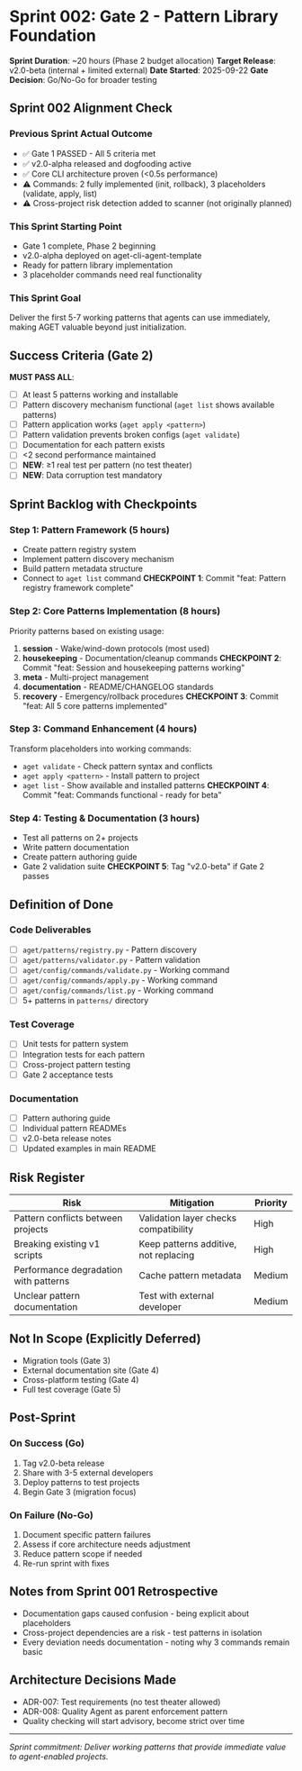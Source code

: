 # Sprint 002: Gate 2 - Pattern Library Foundation

**Sprint Duration**: ~20 hours (Phase 2 budget allocation)
**Target Release**: v2.0-beta (internal + limited external)
**Date Started**: 2025-09-22
**Gate Decision**: Go/No-Go for broader testing

## Sprint 002 Alignment Check

### Previous Sprint Actual Outcome
- ✅ Gate 1 PASSED - All 5 criteria met
- ✅ v2.0-alpha released and dogfooding active
- ✅ Core CLI architecture proven (<0.5s performance)
- ⚠️ Commands: 2 fully implemented (init, rollback), 3 placeholders (validate, apply, list)
- ⚠️ Cross-project risk detection added to scanner (not originally planned)

### This Sprint Starting Point
- Gate 1 complete, Phase 2 beginning
- v2.0-alpha deployed on aget-cli-agent-template
- Ready for pattern library implementation
- 3 placeholder commands need real functionality

### This Sprint Goal
Deliver the first 5-7 working patterns that agents can use immediately, making AGET valuable beyond just initialization.

## Success Criteria (Gate 2)

**MUST PASS ALL**:
- [ ] At least 5 patterns working and installable
- [ ] Pattern discovery mechanism functional (`aget list` shows available patterns)
- [ ] Pattern application works (`aget apply <pattern>`)
- [ ] Pattern validation prevents broken configs (`aget validate`)
- [ ] Documentation for each pattern exists
- [ ] <2 second performance maintained
- [ ] **NEW**: ≥1 real test per pattern (no test theater)
- [ ] **NEW**: Data corruption test mandatory

## Sprint Backlog with Checkpoints

### Step 1: Pattern Framework (5 hours)
- Create pattern registry system
- Implement pattern discovery mechanism
- Build pattern metadata structure
- Connect to `aget list` command
**CHECKPOINT 1**: Commit "feat: Pattern registry framework complete"

### Step 2: Core Patterns Implementation (8 hours)
Priority patterns based on existing usage:
1. **session** - Wake/wind-down protocols (most used)
2. **housekeeping** - Documentation/cleanup commands
**CHECKPOINT 2**: Commit "feat: Session and housekeeping patterns working"
3. **meta** - Multi-project management
4. **documentation** - README/CHANGELOG standards
5. **recovery** - Emergency/rollback procedures
**CHECKPOINT 3**: Commit "feat: All 5 core patterns implemented"

### Step 3: Command Enhancement (4 hours)
Transform placeholders into working commands:
- `aget validate` - Check pattern syntax and conflicts
- `aget apply <pattern>` - Install pattern to project
- `aget list` - Show available and installed patterns
**CHECKPOINT 4**: Commit "feat: Commands functional - ready for beta"

### Step 4: Testing & Documentation (3 hours)
- Test all patterns on 2+ projects
- Write pattern documentation
- Create pattern authoring guide
- Gate 2 validation suite
**CHECKPOINT 5**: Tag "v2.0-beta" if Gate 2 passes

## Definition of Done

### Code Deliverables
- [ ] `aget/patterns/registry.py` - Pattern discovery
- [ ] `aget/patterns/validator.py` - Pattern validation
- [ ] `aget/config/commands/validate.py` - Working command
- [ ] `aget/config/commands/apply.py` - Working command
- [ ] `aget/config/commands/list.py` - Working command
- [ ] 5+ patterns in `patterns/` directory

### Test Coverage
- [ ] Unit tests for pattern system
- [ ] Integration tests for each pattern
- [ ] Cross-project pattern testing
- [ ] Gate 2 acceptance tests

### Documentation
- [ ] Pattern authoring guide
- [ ] Individual pattern READMEs
- [ ] v2.0-beta release notes
- [ ] Updated examples in main README

## Risk Register

| Risk | Mitigation | Priority |
|------|------------|----------|
| Pattern conflicts between projects | Validation layer checks compatibility | High |
| Breaking existing v1 scripts | Keep patterns additive, not replacing | High |
| Performance degradation with patterns | Cache pattern metadata | Medium |
| Unclear pattern documentation | Test with external developer | Medium |

## Not In Scope (Explicitly Deferred)
- Migration tools (Gate 3)
- External documentation site (Gate 4)
- Cross-platform testing (Gate 4)
- Full test coverage (Gate 5)

## Post-Sprint

### On Success (Go)
1. Tag v2.0-beta release
2. Share with 3-5 external developers
3. Deploy patterns to test projects
4. Begin Gate 3 (migration focus)

### On Failure (No-Go)
1. Document specific pattern failures
2. Assess if core architecture needs adjustment
3. Reduce pattern scope if needed
4. Re-run sprint with fixes

## Notes from Sprint 001 Retrospective
- Documentation gaps caused confusion - being explicit about placeholders
- Cross-project dependencies are a risk - test patterns in isolation
- Every deviation needs documentation - noting why 3 commands remain basic

## Architecture Decisions Made
- ADR-007: Test requirements (no test theater allowed)
- ADR-008: Quality Agent as parent enforcement pattern
- Quality checking will start advisory, become strict over time

---

*Sprint commitment: Deliver working patterns that provide immediate value to agent-enabled projects.*